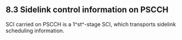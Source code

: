 ## 8.3 Sidelink control information on PSCCH

SCI carried on PSCCH is a 1^st^-stage SCI, which transports sidelink
scheduling information.